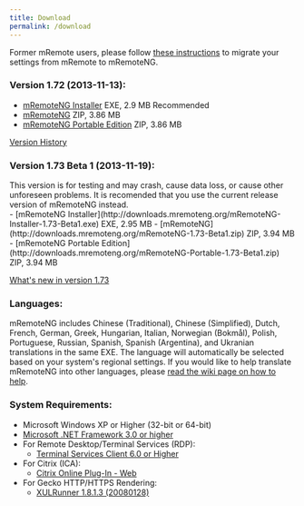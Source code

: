 ```yaml
---
title: Download
permalink: /download
---
```


Former mRemote users, please follow [these instructions](https://github.com/mRemoteNG/mRemoteNG/wiki/mRemote-Settings-Migration) to migrate your settings from mRemote to mRemoteNG.

### Version 1.72 (2013-11-13):
- [mRemoteNG Installer](http://downloads.mremoteng.org/mRemoteNG-Installer-1.72.exe) <span class='label label-info'>EXE, 2.9 MB</span> <span class='label label-success'>Recommended</span>
- [mRemoteNG](http://downloads.mremoteng.org/mRemoteNG-1.72.zip) <span class='label label-info'>ZIP, 3.86 MB</span>
- [mRemoteNG Portable Edition](http://downloads.mremoteng.org/mRemoteNG-Portable-1.72.zip) <span class='label label-info'>ZIP, 3.86 MB</span>

[Version History](http://update.mremoteng.org/CHANGELOG.TXT)

### Version 1.73 Beta 1 (2013-11-19):
<div class='alert alert-warning' style='display: inline-block;'>
This version is for testing and may crash, cause data loss, or cause other unforeseen problems.  It is recomended that you use the current release version of mRemoteNG instead.
</div>
- [mRemoteNG Installer](http://downloads.mremoteng.org/mRemoteNG-Installer-1.73-Beta1.exe) <span class='label label-info'>EXE, 2.95 MB</span>
- [mRemoteNG](http://downloads.mremoteng.org/mRemoteNG-1.73-Beta1.zip) <span class='label label-info'>ZIP, 3.94 MB</span>
- [mRemoteNG Portable Edition](http://downloads.mremoteng.org/mRemoteNG-Portable-1.73-Beta1.zip) <span class='label label-info'>ZIP, 3.94 MB</span>

[What's new in version 1.73](http://update.mremoteng.org/changes-1.73.txt)

### Languages:
mRemoteNG includes Chinese (Traditional), Chinese (Simplified), Dutch, French, German, Greek, Hungarian, Italian, Norwegian (Bokmål), Polish, Portuguese, Russian, Spanish, Spanish (Argentina), and Ukranian translations in the same EXE. The language will automatically be selected based on your system's regional settings. If you would like to help translate mRemoteNG into other languages, please [read the wiki page on how to help](https://github.com/mRemoteNG/mRemoteNG/wiki/How-to-Help-Translating-mRemoteNG).

### System Requirements:
- Microsoft Windows XP or Higher (32-bit or 64-bit)
- [Microsoft .NET Framework 3.0 or higher](http://www.microsoft.com/en-us/download/details.aspx?id=22)
- For Remote Desktop/Terminal Services (RDP):
  - [Terminal Services Client 6.0 or Higher](http://support.microsoft.com/kb/925876)
- For Citrix (ICA):
  - [Citrix Online Plug-In - Web](http://www.citrix.com/downloads/citrix-receiver/legacy-client-software/online-plug-in-123.html)
- For Gecko HTTP/HTTPS Rendering:
  - [XULRunner 1.8.1.3 (20080128)](ftp://ftp.mozilla.org/pub/xulrunner/releases/1.8.1.3/contrib/win32/xulrunner-1.8.1.3.en-US.win32-20080128.zip)

